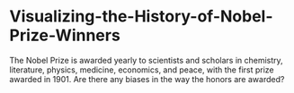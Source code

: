# Visualizing-the-History-of-Nobel-Prize-Winners
The Nobel Prize is awarded yearly to scientists and scholars in chemistry, literature, physics, medicine, economics, and peace, with the first prize awarded in 1901. Are there any biases in the way the honors are awarded?
